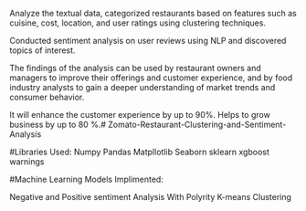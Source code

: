 Analyze the textual data, categorized restaurants based on features such as cuisine, cost, location, and user ratings using clustering techniques.

Conducted sentiment analysis on user reviews using NLP and discovered topics of interest.

The findings of the analysis can be used by restaurant owners and managers to improve their offerings and customer experience, and by food industry analysts to gain a deeper understanding of market trends and consumer behavior.

It will enhance the customer experience by up to 90%. Helps to grow business by up to 80 %.# Zomato-Restaurant-Clustering-and-Sentiment-Analysis

#Libraries Used: Numpy Pandas Matpllotlib Seaborn sklearn xgboost warnings

#Machine Learning Models Implimented:

Negative and Positive sentiment Analysis With Polyrity K-means Clustering

